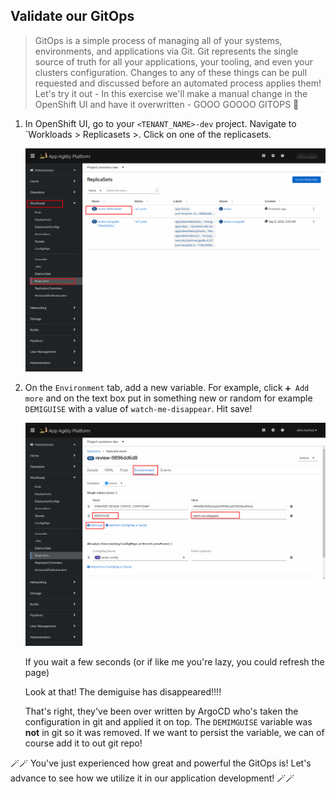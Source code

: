 ## Validate our GitOps
> GitOps is a simple process of managing all of your systems, environments, and applications via Git. Git represents the single source of truth for all your applications, your tooling, and even your clusters configuration. Changes to any of these things can be pull requested and discussed before an automated process applies them! Let's try it out - In this exercise we'll make a manual change in the OpenShift UI and have it overwritten - GOOO GOOOO GITOPS 💪



1. In OpenShift UI, go to your `<TENANT_NAME>-dev` project. Navigate to `Workloads > Replicasets >. Click on one of the replicasets.

    ![demiguise1](images/demiguise1.png)

2. On the `Environment` tab, add a new variable. For example, click `➕ Add more` and on the text box put in something new or random for example `DEMIGUISE` with a value of `watch-me-disappear`. Hit save!

   ![demiguise1](images/demiguise2.png)

    

    If you wait a few seconds (or if like me you're lazy, you could refresh the page)

    Look at that! The demiguise has disappeared!!!!

    That's right, they've been over written by ArgoCD who's taken the configuration in git and applied it on top. The `DEMIMGUISE` variable was **not** in git so it was removed. If we want to persist the variable, we can of course add it to out git repo!


🪄🪄 You've just experienced how great and powerful the GitOps is! Let's advance to see how we utilize it in our application development! 🪄🪄